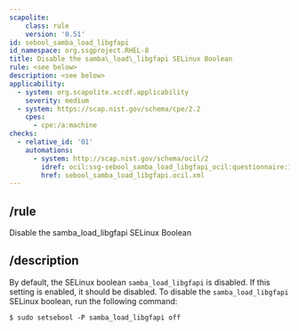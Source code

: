```yaml
---
scapolite:
    class: rule
    version: '0.51'
id: sebool_samba_load_libgfapi
id_namespace: org.ssgproject.RHEL-8
title: Disable the samba\_load\_libgfapi SELinux Boolean
rule: <see below>
description: <see below>
applicability:
  - system: org.scapolite.xccdf.applicability
    severity: medium
  - system: https://scap.nist.gov/schema/cpe/2.2
    cpes:
      - cpe:/a:machine
checks:
  - relative_id: '01'
    automations:
      - system: http://scap.nist.gov/schema/ocil/2
        idref: ocil:ssg-sebool_samba_load_libgfapi_ocil:questionnaire:1
        href: sebool_samba_load_libgfapi.ocil.xml
---
```



## /rule

Disable the samba\_load\_libgfapi SELinux Boolean

## /description

By
default, the SELinux boolean `samba_load_libgfapi` is disabled. If this
setting is enabled, it should be disabled. To disable the
`samba_load_libgfapi` SELinux boolean, run the following command:

``` 
$ sudo setsebool -P samba_load_libgfapi off
```
